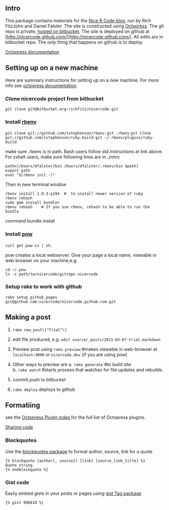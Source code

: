 ## Intro ##

This package contains materials for the [Nice R Code 
blog](http://nicercode.github.com/), run by Rich FitzJohn and Daniel Falster. 
The site is constructed using [Octopress](http://octopress.org/). The git repo 
is private, [hosted on bitbucket](https://bitbucket.org/richfitz/nicercode). 
The site is deployed on github at 
[http://nicercode.github.com/](http://nicercode.github.com/). All edits are in 
bitbucket repo. The only thing that happens on github is to deploy. 

[Octopress documentation](http://octopress.org/docs/) 

## Setting up on a new machine ##

Here are summary instructions for setting up on a new machine. For more info 
see [octopress documentation](http://octopress.org/docs/setup/).

### Clone nicercode project from bitbucket ###
`git clone git@bitbucket.org:richfitz/nicercode.git`

### Install [rbenv](http://octopress.org/docs/setup/rbenv/) ###

`git clone git://github.com/sstephenson/rbenv.git .rbenv`
`git clone git://github.com/sstephenson/ruby-build.git ~/.rbenv/plugins/ruby-build`

make sure .rbenv is in path. Bash users follow std instructions at link above. 
For zshell users, make sure following lines are in .zshrc 

    path=(/Users/dfalster/bin /Users/dfalster/.rbenv/bin $path)
    export path
    eval "$(rbenv init -)" 

Then in new terminal window

    rbenv install 1.9.3-p194  #  to install newer version of ruby
    rbenv rehash
    sudo gem install bundler
    rbenv rehash    # If you use rbenv, rehash to be able to run the bundle 
command
    bundle install

### Install [pow](http://pow.cx/) ###
`curl get.pow.cx | sh`. 

pow creates a local webserver.  Give your page a local name, viewable in web 
browser on your machine,e.g. 

    cd ~/.pow
    ln -s path/to/nicercode/gitrepo nicercode

### Setup rake to work with github ###
    rake setup_github_pages 
    git@github.com:nicercode/nicercode.github.com.git



## Making a post ##
1. `rake new_post\["Trial"\]`
2. edit file produced, e.g. `edit source/_posts/2013-03-07-trial.markdown`
3. Preview post using `rake preview` #makes viewable in web-browser at 
`localhost:4000` or `nicercode.dev` (if you are using pow)
4. Other ways to preview are 
	a. `rake generate` #to build site  
	b. `rake watch` #starts process that watches for file updates and 
rebuilds. 

4. commit,push to bitbucket
5. `rake deploy` deploys to github

## Formatiing 

see the [Octopress Plugin index ](http://octopress.org/docs/plugins/) for the full list of Octopress plugins.

[Sharing code](http://octopress.org/docs/blogging/code/)
 
### Blockquotes

Use the [blockquotes package](http://octopress.org/docs/plugins/blockquote/) to format author, source, link for a quote

```
{% blockquote [author[, source]] [link] [source_link_title] %}
Quote string
{% endblockquote %}
```


### Gist code

Easily embed gists in your posts or pages using [gist Tag package](http://octopress.org/docs/plugins/gist-tag/)

```
{% gist 996818 %}
```
